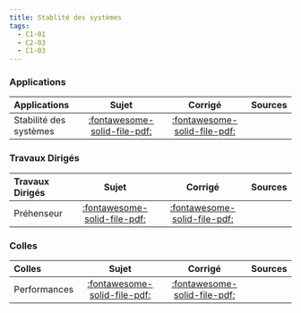 ```yaml
---
title: Stablité des systèmes 
tags:
  - C1-01
  - C2-03
  - C1-03
---
```


[comment]: <> (Généré automatiquement par ALL_PDF/make_markdown.py, creation_fichiers_activites)


### Applications 
 
| Applications | Sujet | Corrigé | Sources  | 
| :-------------- | :---: | :-----: | :------: | 
| Stabilité des systèmes | [:fontawesome-solid-file-pdf:](https://xpessoles-cpge.fr/pdf/Cy_02_Ch_01_Activation_01_Sujet.pdf) | [:fontawesome-solid-file-pdf:](https://xpessoles-cpge.fr/pdf/Cy_02_Ch_01_Activation_01_Corrige.pdf) | | Stabilité des systèmes | [:fontawesome-solid-file-pdf:](https://xpessoles-cpge.fr/pdf/Cy_02_Ch_01_Application_02_Sujet.pdf) | [:fontawesome-solid-file-pdf:](https://xpessoles-cpge.fr/pdf/Cy_02_Ch_01_Application_02_Corrige.pdf) | [:material-github:](https://github.com/xpessoles/PSI_Cy_02_PredictionPerfomances/tree/main/Chapitre_01_Stabilite/Cy_02_Ch_01_Application_02) | 

### Travaux Dirigés 
 
| Travaux Dirigés | Sujet | Corrigé | Sources  | 
| :-------------- | :---: | :-----: | :------: | 
| Préhenseur | [:fontawesome-solid-file-pdf:](https://xpessoles-cpge.fr/pdf/Cy_02_Ch_01_Colle_06_Prehenseur_Sujet.pdf) | [:fontawesome-solid-file-pdf:](https://xpessoles-cpge.fr/pdf/Cy_02_Ch_01_Colle_06_Prehenseur_Corrige.pdf) | | Drone quadri-rotor | [:fontawesome-solid-file-pdf:](https://xpessoles-cpge.fr/pdf/Cy_02_Ch_01_TD_01_Drone_Sujet.pdf) | [:fontawesome-solid-file-pdf:](https://xpessoles-cpge.fr/pdf/Cy_02_Ch_01_TD_01_Drone_Corrige.pdf) | | Stabilisateur actif d'image | [:fontawesome-solid-file-pdf:](https://xpessoles-cpge.fr/pdf/Cy_02_Ch_01_TD_02_Stabilisateur_Sujet.pdf) | [:fontawesome-solid-file-pdf:](https://xpessoles-cpge.fr/pdf/Cy_02_Ch_01_TD_02_Stabilisateur_Corrige.pdf) | | Direction automobile découplée | [:fontawesome-solid-file-pdf:](https://xpessoles-cpge.fr/pdf/Cy_02_Ch_01_TD_03_DirectionDecouplee_Sujet.pdf) | [:fontawesome-solid-file-pdf:](https://xpessoles-cpge.fr/pdf/Cy_02_Ch_01_TD_03_DirectionDecouplee_Corrige.pdf) | [:material-github:](https://github.com/xpessoles/PSI_Cy_02_PredictionPerfomances/tree/main/Chapitre_01_Stabilite/Cy_02_Ch_01_TD_03_DirectionDecouplee) | 

### Colles 
 
| Colles | Sujet | Corrigé | Sources  | 
| :-------------- | :---: | :-----: | :------: | 
| Performances | [:fontawesome-solid-file-pdf:](https://xpessoles-cpge.fr/pdf/Cy_02_Ch_01_Colle_01_Sujet.pdf) | [:fontawesome-solid-file-pdf:](https://xpessoles-cpge.fr/pdf/Cy_02_Ch_01_Colle_01_Corrige.pdf) | | Stabilité | [:fontawesome-solid-file-pdf:](https://xpessoles-cpge.fr/pdf/Cy_02_Ch_01_Colle_02_Sujet.pdf) | [:fontawesome-solid-file-pdf:](https://xpessoles-cpge.fr/pdf/Cy_02_Ch_01_Colle_02_Corrige.pdf) | | Performances | [:fontawesome-solid-file-pdf:](https://xpessoles-cpge.fr/pdf/Cy_02_Ch_01_Colle_03_Sujet.pdf) | [:fontawesome-solid-file-pdf:](https://xpessoles-cpge.fr/pdf/Cy_02_Ch_01_Colle_03_Corrige.pdf) | | Imagerie médicale | [:fontawesome-solid-file-pdf:](https://xpessoles-cpge.fr/pdf/Cy_02_Ch_01_Colle_04_IRM_Sujet.pdf) | [:fontawesome-solid-file-pdf:](https://xpessoles-cpge.fr/pdf/Cy_02_Ch_01_Colle_04_IRM_Corrige.pdf) | | Robot MIR : Machine d'inspection des réacteurs rapides | [:fontawesome-solid-file-pdf:](https://xpessoles-cpge.fr/pdf/Cy_02_Ch_01_Colle_05_MIR_PrecisionStabilite_Sujet.pdf) | [:fontawesome-solid-file-pdf:](https://xpessoles-cpge.fr/pdf/Cy_02_Ch_01_Colle_05_MIR_PrecisionStabilite_Corrige.pdf) | [:material-github:](https://github.com/xpessoles/PSI_Cy_02_PredictionPerfomances/tree/main/Chapitre_01_Stabilite/Cy_02_Ch_01_Colle_05_MIR_PrecisionStabilite) | 


